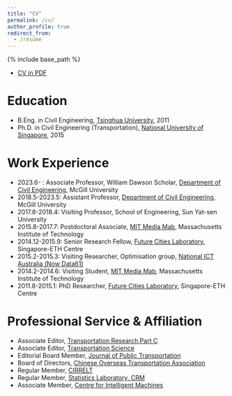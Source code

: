 ```yaml
---
title: "CV"
permalink: /cv/
author_profile: true
redirect_from:
  - /resume
---
```


{% include base_path %}

* [CV in PDF](http://smart.lab.mcgill.ca/sunlijun_cv.pdf)

Education
======
* B.Eng. in Civil Engineering, [Tsinghua University](http://www.civil.tsinghua.edu.cn/en/), 2011
* Ph.D. in Civil Engineering (Transportation), [National University of Singapore](http://www.eng.nus.edu.sg/cee/), 2015

Work Experience
======
* 2023.6- : Associate Professor, William Dawson Scholar, [Department of Civil Engineering](https://www.mcgill.ca/civil/), McGill University
* 2018.5-2023.5: Assistant Professor, [Department of Civil Engineering](https://www.mcgill.ca/civil/), McGill University
* 2017.8-2018.4: Visiting Professor, School of Engineering, Sun Yat-sen University
* 2015.8-2017.7: Postdoctoral Associate, [MIT Media Mab](https://www.media.mit.edu/), Massachusetts Institute of Technology
* 2014.12-2015.9: Senior Research Fellow, [Future Cities Laboratory](http://www.fcl.ethz.ch/), Singapore-ETH Centre
* 2015.2-2015.3: Visiting Researcher, Optimisation group, [National ICT Australia (Now Data61)](http://www.data61.csiro.au/)
* 2014.2-2014.6: Visiting Student, [MIT Media Mab](https://www.media.mit.edu/), Massachusetts Institute of Technology
* 2011.8-2015.1: PhD Researcher, [Future Cities Laboratory](http://www.fcl.ethz.ch/), Singapore-ETH Centre


Professional Service & Affiliation
=====
* Associate Editor, [Transportation Research Part C](https://www.sciencedirect.com/journal/transportation-research-part-c-emerging-technologies)
* Associate Editor, [Transportation Science](https://pubsonline.informs.org/journal/trsc)
* Editorial Board Member, [Journal of Public Transportation](https://www.sciencedirect.com/journal/journal-of-public-transportation)
* Board of Directors, [Chinese Overseas Transportation Association](http://www.cota-home.org/)
* Regular Member, [CIRRELT](https://cirrelt.ca/)
* Regular Member, [Statistics Laboratory, CRM](https://www.crm.umontreal.ca/labo/stat/)
* Associate Member, [Centre for Intelligent Machines](https://www.mcgill.ca/cim/) 